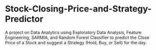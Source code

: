 # Stock-Closing-Price-and-Strategy-Predictor
A project on Data Analytics using Exploratory Data Analysis, Feature Engineering, SARMIA, and Random Forest Classifier to predict the Close Price of a Stock and suggest a Strategy (Hold, Buy, or Sell) for the day.
